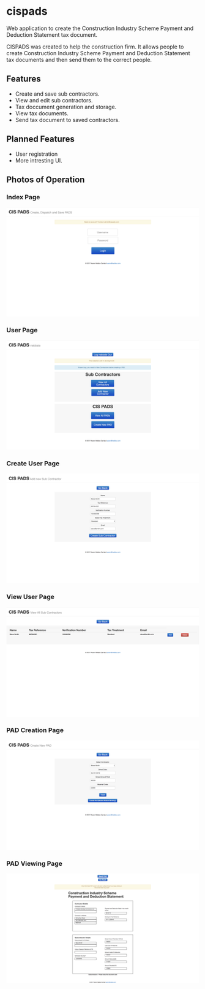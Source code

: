 # cispads
Web application to create the Construction Industry Scheme Payment and Deduction Statement tax document.

CISPADS was created to help the construction firm. It allows people to create Construction Industry Scheme Payment and Deduction Statement tax documents
and then send them to the correct people.

## Features
- Create and save sub contractors.
- View and edit sub contractors.
- Tax doccument generation and storage.
- View tax documents.
- Send tax document to saved contractors.

## Planned Features
- User registration
- More intresting UI.

## Photos of Operation
### Index Page
![Index Page](https://github.com/nebbsie/cispads/blob/master/homepage.png?raw=true)
### User Page
![User Page](https://github.com/nebbsie/cispads/blob/master/userpage.png?raw=true)
### Create User Page
![Create User Page](https://github.com/nebbsie/cispads/blob/master/create%20user.png?raw=true)
### View User Page
![View User Page](https://github.com/nebbsie/cispads/blob/master/view%20user.png?raw=true)
### PAD Creation Page
![PAD Creation Page](https://github.com/nebbsie/cispads/blob/master/pad%20creation.png?raw=true)
### PAD Viewing Page
![PAD Viewing Page](https://github.com/nebbsie/cispads/blob/master/pad.png?raw=true)

